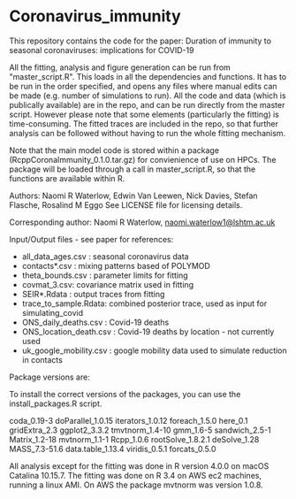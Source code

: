 # Coronavirus_immunity
 
This repository contains the code for the paper: Duration of immunity to seasonal coronaviruses: implications for COVID-19

All the fitting, analysis and figure generation can be run from "master_script.R". This loads in all the dependencies and functions. It has to be run in the order specified, and opens any files where manual edits can be made (e.g. number of simulations to run). All the code and data (which is publically available) are in the repo, and can be run directly from the master script. However please note that some elements (particularly the fitting) is time-consuming. The fitted traces are included in the repo, so that further analysis can be followed without having to run the whole fitting mechanism. 

Note that the main model code is stored within a package (RcppCoronaImmunity_0.1.0.tar.gz) for convienience of use on HPCs. The package will be loaded through a call in master_script.R, so that the functions are available within R. 

Authors: Naomi R Waterlow, Edwin Van Leewen, Nick Davies, Stefan Flasche, Rosalind M Eggo
See LICENSE file for licensing details.

Corresponding author: Naomi R Waterlow, naomi.waterlow1@lshtm.ac.uk

Input/Output files - see paper for references: 
- all_data_ages.csv : seasonal coronavirus data
- contacts*.csv : mixing patterns based of POLYMOD
- theta_bounds.csv : parameter limits for fitting
- covmat_3.csv: covariance matrix used in fitting
- SEIR*.Rdata : output traces from fitting
- trace_to_sample.Rdata: combined posterior trace, used as input for simulating_covid
- ONS_daily_deaths.csv : Covid-19 deaths
- ONS_location_death.csv : Covid-19 deaths by location - not currently used
- uk_google_mobility.csv : google mobility data used to simulate reduction in contacts

Package versions are: 

To install the correct versions of the packages, you can use the install_packages.R script.

coda_0.19-3
doParallel_1.0.15
iterators_1.0.12
foreach_1.5.0
here_0.1
gridExtra_2.3
ggplot2_3.3.2
tmvtnorm_1.4-10
gmm_1.6-5
sandwich_2.5-1 
Matrix_1.2-18
mvtnorm_1.1-1 
Rcpp_1.0.6
rootSolve_1.8.2.1
deSolve_1.28
MASS_7.3-51.6
data.table_1.13.4
viridis_0.5.1 
forcats_0.5.0


All analysis except for the fitting was done in R version 4.0.0 on macOS Catalina 10.15.7. The fitting was done on R 3.4 on AWS ec2 machines, running a linux AMI. On AWS the package mvtnorm was version 1.0.8.

